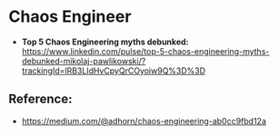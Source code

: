 # Chaos Engineer

- **Top 5 Chaos Engineering myths debunked:** https://www.linkedin.com/pulse/top-5-chaos-engineering-myths-debunked-mikolaj-pawlikowski/?trackingId=lRB3LIdHvCpyQrCOyoiw9Q%3D%3D


## Reference:

- https://medium.com/@adhorn/chaos-engineering-ab0cc9fbd12a

